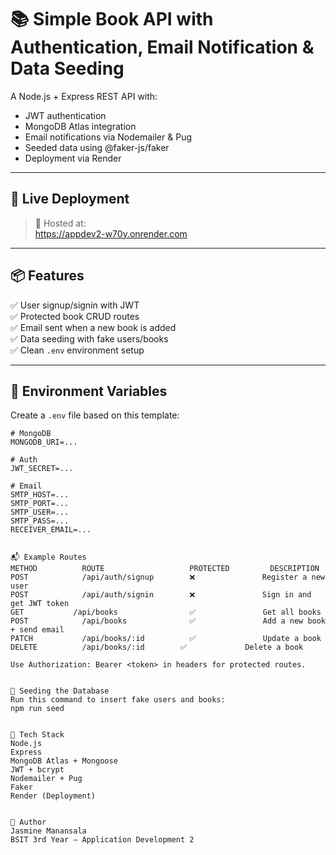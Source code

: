 # 📚 Simple Book API with Authentication, Email Notification & Data Seeding

A Node.js + Express REST API with:
- JWT authentication
- MongoDB Atlas integration
- Email notifications via Nodemailer & Pug
- Seeded data using @faker-js/faker
- Deployment via Render

---

## 🚀 Live Deployment

> 🔗 Hosted at:  
https://appdev2-w70y.onrender.com

---

## 📦 Features

✅ User signup/signin with JWT  
✅ Protected book CRUD routes  
✅ Email sent when a new book is added  
✅ Data seeding with fake users/books  
✅ Clean `.env` environment setup  

---

## 🔐 Environment Variables

Create a `.env` file based on this template:

```env
# MongoDB
MONGODB_URI=...

# Auth
JWT_SECRET=...

# Email
SMTP_HOST=...
SMTP_PORT=...
SMTP_USER=...
SMTP_PASS=...
RECEIVER_EMAIL=...


📬 Example Routes
METHOD	        ROUTE	                PROTECTED	      DESCRIPTION
POST	        /api/auth/signup	    ❌	            Register a new user
POST	        /api/auth/signin	    ❌	            Sign in and get JWT token
GET	          /api/books	            ✅	            Get all books
POST	        /api/books	            ✅	            Add a new book + send email
PATCH	        /api/books/:id	        ✅	            Update a book
DELETE	        /api/books/:id	      ✅	            Delete a book

Use Authorization: Bearer <token> in headers for protected routes.


🧪 Seeding the Database
Run this command to insert fake users and books:
npm run seed


📁 Tech Stack
Node.js
Express
MongoDB Atlas + Mongoose
JWT + bcrypt
Nodemailer + Pug
Faker
Render (Deployment)


👤 Author
Jasmine Manansala
BSIT 3rd Year — Application Development 2
